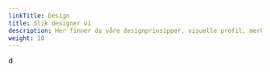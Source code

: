 ```yaml
---
linkTitle: Design
title: Slik designer vi
description: Her finner du våre designprinsipper, visuelle profil, merkevare og personlighet.
weight: 10
---
```


d